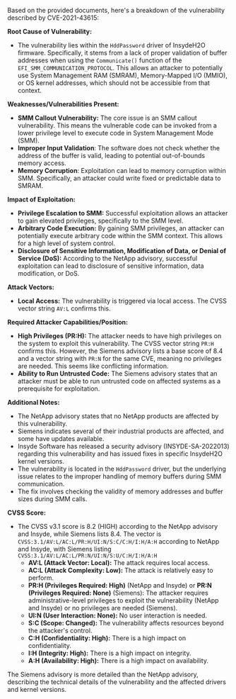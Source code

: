 Based on the provided documents, here's a breakdown of the vulnerability described by CVE-2021-43615:

**Root Cause of Vulnerability:**

*   The vulnerability lies within the `HddPassword` driver of InsydeH2O firmware. Specifically, it stems from a lack of proper validation of buffer addresses when using the `Communicate()` function of the `EFI_SMM_COMMUNICATION_PROTOCOL`. This allows an attacker to potentially use System Management RAM (SMRAM), Memory-Mapped I/O (MMIO), or OS kernel addresses, which should not be accessible from that context.

**Weaknesses/Vulnerabilities Present:**

*   **SMM Callout Vulnerability:** The core issue is an SMM callout vulnerability. This means the vulnerable code can be invoked from a lower privilege level to execute code in System Management Mode (SMM).
*  **Improper Input Validation**: The software does not check whether the address of the buffer is valid, leading to potential out-of-bounds memory access.
*   **Memory Corruption**: Exploitation can lead to memory corruption within SMM. Specifically, an attacker could write fixed or predictable data to SMRAM.

**Impact of Exploitation:**

*   **Privilege Escalation to SMM:** Successful exploitation allows an attacker to gain elevated privileges, specifically to the SMM level.
*   **Arbitrary Code Execution:** By gaining SMM privileges, an attacker can potentially execute arbitrary code within the SMM context. This allows for a high level of system control.
*   **Disclosure of Sensitive Information, Modification of Data, or Denial of Service (DoS):** According to the NetApp advisory, successful exploitation can lead to disclosure of sensitive information, data modification, or DoS.

**Attack Vectors:**

*   **Local Access:** The vulnerability is triggered via local access. The CVSS vector string `AV:L` confirms this.

**Required Attacker Capabilities/Position:**

*   **High Privileges (PR:H):** The attacker needs to have high privileges on the system to exploit this vulnerability. The CVSS vector string `PR:H` confirms this. However, the Siemens advisory lists a base score of 8.4 and a vector string with `PR:N` for the same CVE, meaning no privileges are needed. This seems like conflicting information.
*   **Ability to Run Untrusted Code:** The Siemens advisory states that an attacker must be able to run untrusted code on affected systems as a prerequisite for exploitation.

**Additional Notes:**

*   The NetApp advisory states that no NetApp products are affected by this vulnerability.
*   Siemens indicates several of their industrial products are affected, and some have updates available.
*   Insyde Software has released a security advisory (INSYDE-SA-2022013) regarding this vulnerability and has issued fixes in specific InsydeH2O kernel versions.
*   The vulnerability is located in the `HddPassword` driver, but the underlying issue relates to the improper handling of memory buffers during SMM communication.
*   The fix involves checking the validity of memory addresses and buffer sizes during SMM calls.

**CVSS Score:**

*   The CVSS v3.1 score is 8.2 (HIGH) according to the NetApp advisory and Insyde, while Siemens lists 8.4. The vector is `CVSS:3.1/AV:L/AC:L/PR:H/UI:N/S:C/C:H/I:H/A:H` according to NetApp and Insyde, with Siemens listing `CVSS:3.1/AV:L/AC:L/PR:N/UI:N/S:U/C:H/I:H/A:H`
    *   **AV:L (Attack Vector: Local):** The attack requires local access.
    *   **AC:L (Attack Complexity: Low):** The attack is relatively easy to perform.
    *   **PR:H (Privileges Required: High)** (NetApp and Insyde) or **PR:N (Privileges Required: None)** (Siemens): The attacker requires administrative-level privileges to exploit the vulnerability (NetApp and Insyde) or no privileges are needed (Siemens).
    *   **UI:N (User Interaction: None):** No user interaction is needed.
    *   **S:C (Scope: Changed):** The vulnerability affects resources beyond the attacker's control.
    *   **C:H (Confidentiality: High):** There is a high impact on confidentiality.
    *   **I:H (Integrity: High):** There is a high impact on integrity.
    *  **A:H (Availability: High):** There is a high impact on availability.

The Siemens advisory is more detailed than the NetApp advisory, describing the technical details of the vulnerability and the affected drivers and kernel versions.